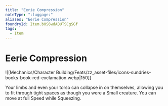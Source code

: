 ```yaml
---
title: "Eerie Compression"
noteType: ":luggage:"
aliases: "Eerie Compression"
foundryId: Item.b0S6wdABUTSCgSGf
tags:
  - Item
---
```


# Eerie Compression
![[Mechanics/Character Building/Feats/zz_asset-files/icons-sundries-books-book-red-exclamation.webp|150]]

Your limbs and even your torso can collapse in on themselves, allowing you to fit through tight spaces as though you were a Small creature. You can move at full Speed while Squeezing.
